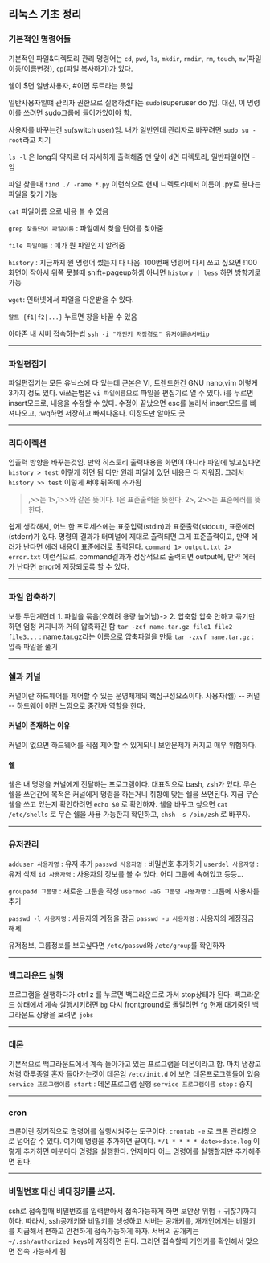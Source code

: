 ## 리눅스 기초 정리 

### 기본적인 명령어들
기본적인 파일&디렉토리 관리 명령어는 `cd`, `pwd`, `ls`, `mkdir`, `rmdir`, `rm`, `touch`, `mv`(파일 이동/이름변경), `cp`(파일 복사하기)가 있다. 

쉘이 $면 일반사용자, #이면 루트라는 뜻임

일반사용자일떄 관리자 권한으로 실행하겠다는 `sudo`(superuser do )임. 대신, 이 명령어를 쓰려면 sudo그룹에 들어가있어야 함. 

사용자를 바꾸는건 `su`(switch user)임. 내가 일반인데 관리자로 바꾸려면 `sudo su -root`라고 치기

`ls -l` 은 long의 약자로 더 자세하게 출력해줌 맨 앞이 d면 디렉토리, 일반파일이면 -임

파일 찾을때 `find ./ -name *.py` 이런식으로 현재 디렉토리에서 이름이 .py로 끝나는 파일을 찾기 가능 

`cat` 파일이름 으로 내용 볼 수 있음 

`grep 찾을단어 파일이름` : 파일에서 찾을 단어를 찾아줌

`file 파일이름` : 얘가 뭔 파일인지 알려줌 

`history` : 지금까지 뭔 명령어 썼는지 다 나옴. 100번째 명령어 다시 쓰고 싶으면 !100
화면이 작아서 위쪽 못볼때 shift+pageup하셈 아니면 `history | less` 하면 방향키로 가능 

`wget`: 인터넷에서 파일을 다운받을 수 있다. 

`알트 {f1|f2|...}` 누르면 창을 바꿀 수 있음  

아마존 내 서버 접속하는법
`ssh -i "개인키 저장경로" 유저이름@서버ip`


***
### 파일편집기
파일편집기는 모든 유닉스에 다 있는데 근본은 VI, 트렌드한건 GNU nano,vim 이렇게 3가지 정도 있다.
vi쓰는법은 `vi 파일이름`으로 파일을 편집기로 열 수 있다. 
i를 누르면 insert모드로, 내용을 수정할 수 있다. 
수정이 끝났으면 esc를 눌러서 insert모드를 빠져나오고, :wq하면 저장하고 빠져나온다. 이정도만 알아도 굿  


***
### 리다이렉션
입출력 방향을 바꾸는것임. 
만약 히스토리 출력내용을 화면이 아니라 파일에 넣고싶다면 `history > test` 이렇게 하면 됨 
다만 원래 파일에 있던 내용은 다 지워짐.  그래서  `history >> test` 이렇게 써야 뒤쪽에 추가됨 
>,>>는 1>,1>>와 같은 뜻이다. 1은 표준출력을 뜻한다. 2>, 2>>는 표준에러를 뜻한다. 

쉽게 생각해서, 어느 한 프로세스에는 표준입력(stdin)과 표준출력(stdout), 표준에러(stderr)가 있다. 
명령의 결과가 터미널에 제대로 출력되면 그게 표준출력이고, 만약 에러가 난다면 에러 내용이 표준에러로 출력된다. 
`command 1> output.txt 2> error.txt` 이런식으로, command결과가 정상적으로 출력되면 output에, 만약 에러가 난다면 error에 저장되도록 할 수 있다. 


***
### 파일 압축하기 
보통 두단계인데 1. 파일을 묶음(오히려 용량 늘어남)-> 2. 압축함 
압축 안하고 묶기만 하면 엄청 커지니까 거의 압축하긴 함 
`tar -zcf name.tar.gz file1 file2 file3...` : name.tar.gz라는 이름으로 압축파일을 만듦
`tar -zxvf name.tar.gz` : 압축 파일을 풀기 

***
### 쉘과 커널 
커널이란 하드웨어를 제어할 수 있는 운영체제의 핵심구성요소이다. 
사용자(쉘) -- 커널 -- 하드웨어 
이런 느낌으로 중간자 역할을 한다. 

#### 커널이 존재하는 이유 
커널이 없으면 하드웨어를 직접 제어할 수 있게되니 보안문제가 커지고 매우 위험하다. 

#### 쉘
쉘은 내 명령을 커널에게 전달하는 프로그램이다. 대표적으로 bash, zsh가 있다. 
무슨 쉘을 쓰던간에 목적은 커널에게 명령을 하는거니 취향에 맞는 쉘을 쓰면된다. 
지금 무슨 쉘을 쓰고 있는지 확인하려면 `echo $0` 로 확인하자. 
쉘을 바꾸고 싶으면 `cat /etc/shells` 로 무슨 쉘을 사용 가능한지 확인하고, `chsh -s /bin/zsh` 로 바꾸자. 


***
### 유저관리 
`adduser 사용자명` : 유저 추가
`passwd 사용자명` : 비밀번호 추가하기
`userdel 사용자명` : 유저 삭제 
`id 사용자명` : 사용자의 정보를 볼 수 있다. 어디 그룹에 속해있고 등등...

`groupadd 그룹명` : 새로운 그룹을 작성 
`usermod -aG 그룹명 사용자명` : 그룹에 사용자를 추가 

`passwd -l 사용자명` : 사용자의 계정을 잠금
`passwd -u 사용자명` : 사용자의 계정잠금 해제

유저정보, 그룹정보를 보고싶다면 `/etc/passwd`와 `/etc/group`를 확인하자 

***
### 백그라운드 실행
프로그램을 실행하다가 ctrl z 를 누르면 백그라운드로 가서 stop상태가 된다. 백그라운드 상태에서 계속 실행시키려면 `bg`
다시 frontground로 돌릴려면 `fg`
현재 대기중인 백그라운드 상황을 보려면 `jobs`

***
### 데몬 
기본적으로 백그라운드에서 계속 돌아가고 있는 프로그램을 데몬이라고 함. 마치 냉장고처럼 하루종일 혼자 돌아가는것이 데몬임
`/etc/init.d` 에 보면 데몬프로그램들이 있음 
`service 프로그램이름 start` : 데몬프로그램 실행 
`service 프로그램이름 stop` : 중지


***
### cron
크론이란 정기적으로 명령어를 실행시켜주는 도구이다. 
`crontab -e` 로 크론 관리창으로 넘어갈 수 있다. 여기에 명령을 추가하면 끝이다. 
`*/1 * * * * date>>date.log` 이렇게 추가하면 매분마다 명령을 실행한다. 
언제마다 어느 명령어를 실행할지만 추가해주면 된다. 

***
### 비밀번호 대신 비대칭키를 쓰자. 
ssh로 접속할때 비밀번호를 입력받아서 접속가능하게 하면 보안상 위험 + 귀찮기까지 하다. 
따라서, ssh공개키와 비밀키를 생성하고 서버는 공개키를, 개개인에게는 비밀키를 지급해서 편하고 안전하게 접속가능하게 하자. 
서버의 공개키는  `~/.ssh/authorized_keys`에 저장하면 된다. 그러면 접속할때 개인키를 확인해서 맞으면 접속 가능하게 됨 
